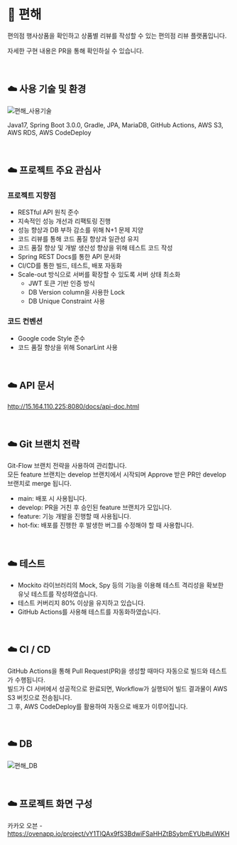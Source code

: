 # 🏪 편해

편의점 행사상품을 확인하고 상품별 리뷰를 작성할 수 있는 편의점 리뷰 플랫폼입니다.  

자세한 구현 내용은 PR을 통해 확인하실 수 있습니다.

<br>     

## ☁️ 사용 기술 및 환경
![편해_사용기술](https://github.com/cvs-go/cvs-go-server/assets/60397314/dd84aecb-7921-4902-9202-5c64ce4b1295)

Java17, Spring Boot 3.0.0, Gradle, JPA, MariaDB, GitHub Actions, AWS S3, AWS RDS, AWS CodeDeploy

<br>     

## ☁️ 프로젝트 주요 관심사

### 프로젝트 지향점

- RESTful API 원칙 준수
- 지속적인 성능 개선과 리팩토링 진행
- 성능 향상과 DB 부하 감소를 위해 N+1 문제 지양
- 코드 리뷰를 통해 코드 품질 향상과 일관성 유지
- 코드 품질 향상 및 개발 생산성 향상을 위해 테스트 코드 작성
- Spring REST Docs를 통한 API 문서화
- CI/CD를 통한 빌드, 테스트, 배포 자동화
- Scale-out 방식으로 서버를 확장할 수 있도록 서버 상태 최소화
    - JWT 토큰 기반 인증 방식
    - DB Version column을 사용한 Lock
    - DB Unique Constraint 사용

### 코드 컨벤션

- Google code Style 준수
- 코드 품질 향상을 위해 SonarLint 사용

<br>     

## ☁️ API 문서

http://15.164.110.225:8080/docs/api-doc.html

<br>     

## ☁️ Git 브랜치 전략

Git-Flow 브랜치 전략을 사용하여 관리합니다.  
모든 feature 브랜치는 develop 브랜치에서 시작되며 Approve 받은 PR만 develop 브랜치로 merge 됩니다.

- main: 배포 시 사용됩니다.
- develop: PR을 거친 후 승인된 feature 브랜치가 모입니다.
- feature: 기능 개발을 진행할 때 사용됩니다.
- hot-fix: 배포를 진행한 후 발생한 버그를 수정해야 할 때 사용합니다.

<br>     

## ☁️ 테스트

- Mockito 라이브러리의 Mock, Spy 등의 기능을 이용해 테스트 격리성을 확보한 유닛 테스트를 작성하였습니다.
- 테스트 커버리지 80% 이상을 유지하고 있습니다.
- GitHub Actions를 사용해 테스트를 자동화하였습니다.

<br>     

## ☁️ CI / CD

GitHub Actions을 통해 Pull Request(PR)을 생성할 때마다 자동으로 빌드와 테스트가 수행됩니다.  
빌드가 CI 서버에서 성공적으로 완료되면, Workflow가 실행되어 빌드 결과물이 AWS S3 버킷으로 전송됩니다.  
그 후, AWS CodeDeploy를 활용하여 자동으로 배포가 이루어집니다.

<br>     

## ☁️ DB

![편해_DB](https://github.com/cvs-go/cvs-go-server/assets/60397314/5e7a1cdd-15e4-472e-958b-cb28f466a8df)

<br>     

## ☁️ 프로젝트 화면 구성
카카오 오븐 - https://ovenapp.io/project/vY1TlQAx9fS3BdwiFSaHHZtBSybmEYUb#ulWKH
